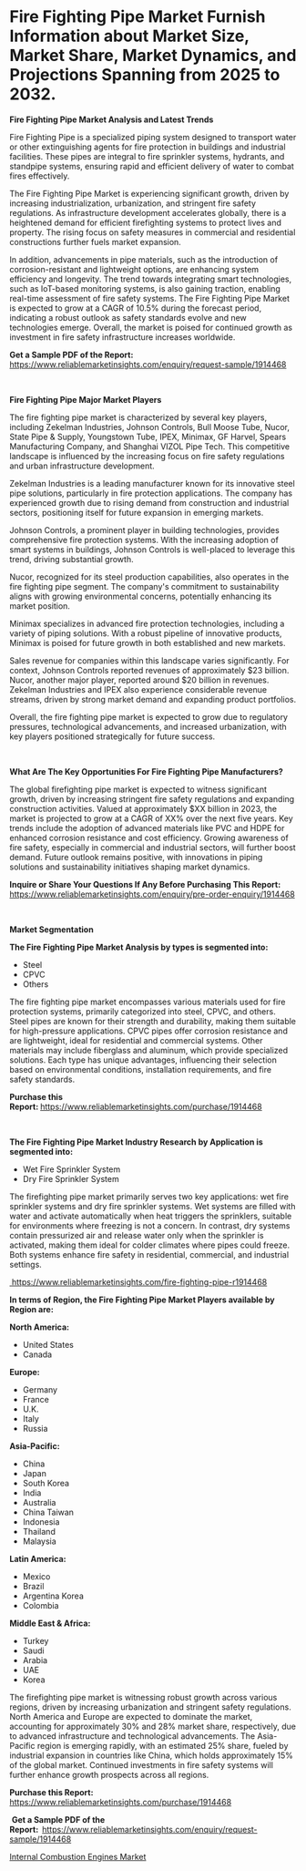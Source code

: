 <p><h1>Fire Fighting Pipe Market Furnish Information about Market Size, Market Share, Market Dynamics, and Projections Spanning from 2025 to 2032.</h1></p><p><strong>Fire Fighting Pipe Market Analysis and Latest Trends</strong></p>
<p><p>Fire Fighting Pipe is a specialized piping system designed to transport water or other extinguishing agents for fire protection in buildings and industrial facilities. These pipes are integral to fire sprinkler systems, hydrants, and standpipe systems, ensuring rapid and efficient delivery of water to combat fires effectively.</p><p>The Fire Fighting Pipe Market is experiencing significant growth, driven by increasing industrialization, urbanization, and stringent fire safety regulations. As infrastructure development accelerates globally, there is a heightened demand for efficient firefighting systems to protect lives and property. The rising focus on safety measures in commercial and residential constructions further fuels market expansion.</p><p>In addition, advancements in pipe materials, such as the introduction of corrosion-resistant and lightweight options, are enhancing system efficiency and longevity. The trend towards integrating smart technologies, such as IoT-based monitoring systems, is also gaining traction, enabling real-time assessment of fire safety systems. The Fire Fighting Pipe Market is expected to grow at a CAGR of 10.5% during the forecast period, indicating a robust outlook as safety standards evolve and new technologies emerge. Overall, the market is poised for continued growth as investment in fire safety infrastructure increases worldwide.</p></p>
<p><strong>Get a Sample PDF of the Report:&nbsp;</strong> <a href="https://www.reliablemarketinsights.com/enquiry/request-sample/1914468?utm_campaign=3586&utm_medium=2&utm_source=Github&utm_content=ia&utm_term=10042025&utm_id=fire-fighting-pipe">https://www.reliablemarketinsights.com/enquiry/request-sample/1914468</a></p>
<p>&nbsp;</p>
<p><strong>Fire Fighting Pipe Major Market Players</strong></p>
<p><p>The fire fighting pipe market is characterized by several key players, including Zekelman Industries, Johnson Controls, Bull Moose Tube, Nucor, State Pipe & Supply, Youngstown Tube, IPEX, Minimax, GF Harvel, Spears Manufacturing Company, and Shanghai VIZOL Pipe Tech. This competitive landscape is influenced by the increasing focus on fire safety regulations and urban infrastructure development.</p><p>Zekelman Industries is a leading manufacturer known for its innovative steel pipe solutions, particularly in fire protection applications. The company has experienced growth due to rising demand from construction and industrial sectors, positioning itself for future expansion in emerging markets.</p><p>Johnson Controls, a prominent player in building technologies, provides comprehensive fire protection systems. With the increasing adoption of smart systems in buildings, Johnson Controls is well-placed to leverage this trend, driving substantial growth.</p><p>Nucor, recognized for its steel production capabilities, also operates in the fire fighting pipe segment. The company's commitment to sustainability aligns with growing environmental concerns, potentially enhancing its market position.</p><p>Minimax specializes in advanced fire protection technologies, including a variety of piping solutions. With a robust pipeline of innovative products, Minimax is poised for future growth in both established and new markets.</p><p>Sales revenue for companies within this landscape varies significantly. For context, Johnson Controls reported revenues of approximately $23 billion. Nucor, another major player, reported around $20 billion in revenues. Zekelman Industries and IPEX also experience considerable revenue streams, driven by strong market demand and expanding product portfolios.</p><p>Overall, the fire fighting pipe market is expected to grow due to regulatory pressures, technological advancements, and increased urbanization, with key players positioned strategically for future success.</p></p>
<p>&nbsp;</p>
<p><strong>What Are The Key Opportunities For Fire Fighting Pipe Manufacturers?</strong></p>
<p><p>The global firefighting pipe market is expected to witness significant growth, driven by increasing stringent fire safety regulations and expanding construction activities. Valued at approximately $XX billion in 2023, the market is projected to grow at a CAGR of XX% over the next five years. Key trends include the adoption of advanced materials like PVC and HDPE for enhanced corrosion resistance and cost efficiency. Growing awareness of fire safety, especially in commercial and industrial sectors, will further boost demand. Future outlook remains positive, with innovations in piping solutions and sustainability initiatives shaping market dynamics.</p></p>
<p><strong>Inquire or Share Your Questions If Any Before Purchasing This Report:</strong> <a href="https://www.reliablemarketinsights.com/enquiry/pre-order-enquiry/1914468?utm_campaign=3586&utm_medium=2&utm_source=Github&utm_content=ia&utm_term=10042025&utm_id=fire-fighting-pipe">https://www.reliablemarketinsights.com/enquiry/pre-order-enquiry/1914468</a></p>
<p>&nbsp;</p>
<p><strong>Market Segmentation</strong></p>
<p><strong>The Fire Fighting Pipe Market Analysis by types is segmented into:</strong></p>
<p><ul><li>Steel</li><li>CPVC</li><li>Others</li></ul></p>
<p><p>The fire fighting pipe market encompasses various materials used for fire protection systems, primarily categorized into steel, CPVC, and others. Steel pipes are known for their strength and durability, making them suitable for high-pressure applications. CPVC pipes offer corrosion resistance and are lightweight, ideal for residential and commercial systems. Other materials may include fiberglass and aluminum, which provide specialized solutions. Each type has unique advantages, influencing their selection based on environmental conditions, installation requirements, and fire safety standards.</p></p>
<p><strong>Purchase this Report:&nbsp;</strong><a href="https://www.reliablemarketinsights.com/purchase/1914468?utm_campaign=3586&utm_medium=2&utm_source=Github&utm_content=ia&utm_term=10042025&utm_id=fire-fighting-pipe">https://www.reliablemarketinsights.com/purchase/1914468</a></p>
<p>&nbsp;</p>
<p><strong>The Fire Fighting Pipe Market Industry Research by Application is segmented into:</strong></p>
<p><ul><li>Wet Fire Sprinkler System</li><li>Dry Fire Sprinkler System</li></ul></p>
<p><p>The firefighting pipe market primarily serves two key applications: wet fire sprinkler systems and dry fire sprinkler systems. Wet systems are filled with water and activate automatically when heat triggers the sprinklers, suitable for environments where freezing is not a concern. In contrast, dry systems contain pressurized air and release water only when the sprinkler is activated, making them ideal for colder climates where pipes could freeze. Both systems enhance fire safety in residential, commercial, and industrial settings.</p></p>
<p><a href="https://www.reliablemarketinsights.com/fire-fighting-pipe-r1914468?utm_campaign=3586&utm_medium=2&utm_source=Github&utm_content=ia&utm_term=10042025&utm_id=fire-fighting-pipe">&nbsp;https://www.reliablemarketinsights.com/fire-fighting-pipe-r1914468</a></p>
<p><strong>In terms of Region, the Fire Fighting Pipe Market Players available by Region are:</strong></p>
<p>
    <p> <strong> North America: </strong>
        <ul>
            <li>United States</li>
            <li>Canada</li>
        </ul>
        </p> 
    <p> <strong> Europe: </strong>
        <ul>
            <li>Germany</li>
            <li>France</li>
            <li>U.K.</li>
            <li>Italy</li>
            <li>Russia</li>
        </ul>
        </p> 
    <p> <strong> Asia-Pacific: </strong>
        <ul>
            <li>China</li>
            <li>Japan</li>
            <li>South Korea</li>
            <li>India</li>
            <li>Australia</li>
            <li>China Taiwan</li>
            <li>Indonesia</li>
            <li>Thailand</li>
            <li>Malaysia</li>
        </ul>
        </p> 
    <p> <strong> Latin America: </strong>
        <ul>
            <li>Mexico</li>
            <li>Brazil</li>
            <li>Argentina Korea</li>
            <li>Colombia</li>
        </ul>
        </p> 
    <p> <strong> Middle East & Africa: </strong>
        <ul>
            <li>Turkey</li>
            <li>Saudi</li>
            <li>Arabia</li>
            <li>UAE</li>
            <li>Korea</li>
        </ul>
    </p>
    </p>
<p><p>The firefighting pipe market is witnessing robust growth across various regions, driven by increasing urbanization and stringent safety regulations. North America and Europe are expected to dominate the market, accounting for approximately 30% and 28% market share, respectively, due to advanced infrastructure and technological advancements. The Asia-Pacific region is emerging rapidly, with an estimated 25% share, fueled by industrial expansion in countries like China, which holds approximately 15% of the global market. Continued investments in fire safety systems will further enhance growth prospects across all regions.</p></p>
<p><strong>Purchase this Report: </strong><a href="https://www.reliablemarketinsights.com/purchase/1914468?utm_campaign=3586&utm_medium=2&utm_source=Github&utm_content=ia&utm_term=10042025&utm_id=fire-fighting-pipe">https://www.reliablemarketinsights.com/purchase/1914468</a></p>
<p>&nbsp;<strong>Get a Sample PDF of the Report:&nbsp;&nbsp;</strong><a href="https://www.reliablemarketinsights.com/enquiry/request-sample/1914468?utm_campaign=3586&utm_medium=2&utm_source=Github&utm_content=ia&utm_term=10042025&utm_id=fire-fighting-pipe">https://www.reliablemarketinsights.com/enquiry/request-sample/1914468</a></p>
<p><strong></strong></p>
<p><p><a href="https://github.com/cagleplittrw/Market-Research-Report-List-1/blob/main/internal-combustion-engines-market.md?utm_campaign=3586&utm_medium=2&utm_source=Github&utm_content=ia&utm_term=10042025&utm_id=fire-fighting-pipe">Internal Combustion Engines Market</a></p></p>